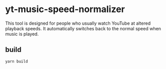# yt-music-speed-normalizer

This tool is designed for people who usually watch YouTube at altered playback speeds. It automatically switches back to the normal speed when music is played.

## build

```bash
yarn build
```
